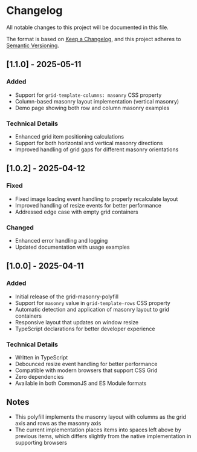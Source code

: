 # Changelog

All notable changes to this project will be documented in this file.

The format is based on [Keep a Changelog](https://keepachangelog.com/en/1.0.0/),
and this project adheres to [Semantic Versioning](https://semver.org/spec/v2.0.0.html).

## [1.1.0] - 2025-05-11

### Added
- Support for `grid-template-columns: masonry` CSS property
- Column-based masonry layout implementation (vertical masonry)
- Demo page showing both row and column masonry examples

### Technical Details
- Enhanced grid item positioning calculations
- Support for both horizontal and vertical masonry directions
- Improved handling of grid gaps for different masonry orientations

## [1.0.2] - 2025-04-12

### Fixed
- Fixed image loading event handling to properly recalculate layout
- Improved handling of resize events for better performance
- Addressed edge case with empty grid containers

### Changed
- Enhanced error handling and logging
- Updated documentation with usage examples

## [1.0.0] - 2025-04-11

### Added
- Initial release of the grid-masonry-polyfill
- Support for `masonry` value in `grid-template-rows` CSS property
- Automatic detection and application of masonry layout to grid containers
- Responsive layout that updates on window resize
- TypeScript declarations for better developer experience

### Technical Details
- Written in TypeScript
- Debounced resize event handling for better performance
- Compatible with modern browsers that support CSS Grid
- Zero dependencies
- Available in both CommonJS and ES Module formats

## Notes
- This polyfill implements the masonry layout with columns as the grid axis and rows as the masonry axis
- The current implementation places items into spaces left above by previous items, which differs slightly from the native implementation in supporting browsers

